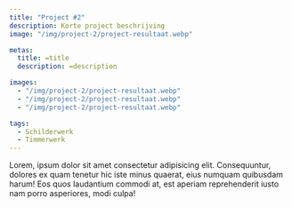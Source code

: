 ```yaml
---
title: "Project #2"
description: Korte project beschrijving
image: "/img/project-2/project-resultaat.webp"

metas:
  title: =title
  description: =description

images:
  - "/img/project-2/project-resultaat.webp"
  - "/img/project-2/project-resultaat.webp"
  - "/img/project-2/project-resultaat.webp"

tags:
  - Schilderwerk
  - Timmerwerk
---
```


Lorem, ipsum dolor sit amet consectetur adipisicing elit. Consequuntur, dolores
ex quam tenetur hic iste minus quaerat, eius numquam quibusdam harum! Eos quos
laudantium commodi at, est aperiam reprehenderit iusto nam porro asperiores,
modi culpa!
